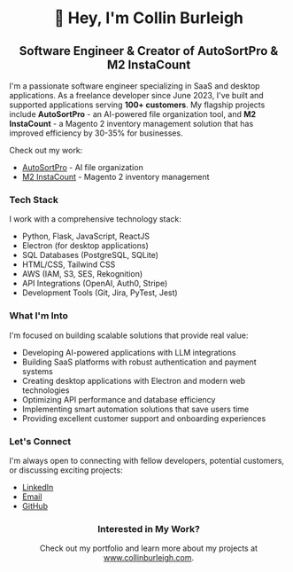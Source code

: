 <h1 align="center">👋 Hey, I'm Collin Burleigh</h1> 
<h2 align="center">Software Engineer & Creator of AutoSortPro & M2 InstaCount</h2> 

<p align="left"> 
I'm a passionate software engineer specializing in SaaS and desktop applications. As a freelance developer since June 2023, I've built and supported applications serving <b>100+ customers</b>. My flagship projects include <b>AutoSortPro</b> - an AI-powered file organization tool, and <b>M2 InstaCount</b> - a Magento 2 inventory management solution that has improved efficiency by 30-35% for businesses.

Check out my work:
- <a href="https://autosortpro.com/" target="_blank">AutoSortPro</a> - AI file organization
- <a href="https://m2instacount.com/" target="_blank">M2 InstaCount</a> - Magento 2 inventory management
</p> 

<h3 align="left">Tech Stack</h3> 
<p align="left"> 
I work with a comprehensive technology stack:
<ul> 
<li>Python, Flask, JavaScript, ReactJS</li> 
<li>Electron (for desktop applications)</li> 
<li>SQL Databases (PostgreSQL, SQLite)</li> 
<li>HTML/CSS, Tailwind CSS</li> 
<li>AWS (IAM, S3, SES, Rekognition)</li> 
<li>API Integrations (OpenAI, Auth0, Stripe)</li> 
<li>Development Tools (Git, Jira, PyTest, Jest)</li> 
</ul> 
</p> 

<h3 align="left">What I'm Into</h3> 
<p align="left"> 
I'm focused on building scalable solutions that provide real value:
<ul> 
<li>Developing AI-powered applications with LLM integrations</li> 
<li>Building SaaS platforms with robust authentication and payment systems</li> 
<li>Creating desktop applications with Electron and modern web technologies</li> 
<li>Optimizing API performance and database efficiency</li> 
<li>Implementing smart automation solutions that save users time</li> 
<li>Providing excellent customer support and onboarding experiences</li> 
</ul> 
</p> 

<h3 align="left">Let's Connect</h3> 
<p align="left"> 
I'm always open to connecting with fellow developers, potential customers, or discussing exciting projects:
<ul> 
<li><a href="https://linkedin.com/in/burleighcollin" target="_blank">LinkedIn</a></li> 
<li><a href="mailto:me@collinburleigh.com">Email</a></li> 
<li><a href="https://github.com/cburl1" target="_blank">GitHub</a></li> 
</ul> 
</p> 

<h3 align="center">Interested in My Work?</h3> 
<p align="center"> 
Check out my portfolio and learn more about my projects at <a href="https://www.collinburleigh.com" target="_blank">www.collinburleigh.com</a>. 
</p>
